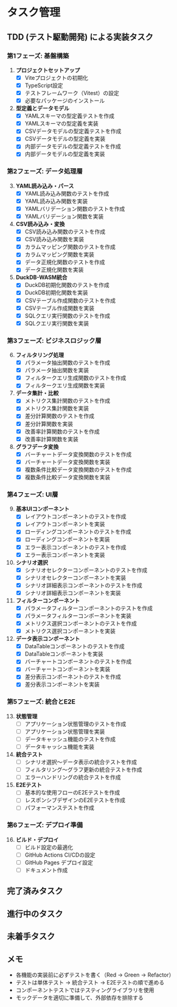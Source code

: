 # タスク管理

## TDD (テスト駆動開発) による実装タスク

### 第1フェーズ: 基盤構築
1. **プロジェクトセットアップ**
   - [x] Viteプロジェクトの初期化
   - [x] TypeScript設定
   - [x] テストフレームワーク（Vitest）の設定
   - [x] 必要なパッケージのインストール

2. **型定義とデータモデル**
   - [x] YAMLスキーマの型定義テストを作成
   - [x] YAMLスキーマの型定義を実装
   - [x] CSVデータモデルの型定義テストを作成
   - [x] CSVデータモデルの型定義を実装
   - [x] 内部データモデルの型定義テストを作成
   - [x] 内部データモデルの型定義を実装

### 第2フェーズ: データ処理層
3. **YAML読み込み・パース**
   - [x] YAML読み込み関数のテストを作成
   - [x] YAML読み込み関数を実装
   - [x] YAMLバリデーション関数のテストを作成
   - [x] YAMLバリデーション関数を実装

4. **CSV読み込み・変換**
   - [x] CSV読み込み関数のテストを作成
   - [x] CSV読み込み関数を実装
   - [x] カラムマッピング関数のテストを作成
   - [x] カラムマッピング関数を実装
   - [x] データ正規化関数のテストを作成
   - [x] データ正規化関数を実装

5. **DuckDB-WASM統合**
   - [x] DuckDB初期化関数のテストを作成
   - [x] DuckDB初期化関数を実装
   - [x] CSVテーブル作成関数のテストを作成
   - [x] CSVテーブル作成関数を実装
   - [x] SQLクエリ実行関数のテストを作成
   - [x] SQLクエリ実行関数を実装

### 第3フェーズ: ビジネスロジック層
6. **フィルタリング処理**
   - [x] パラメータ抽出関数のテストを作成
   - [x] パラメータ抽出関数を実装
   - [x] フィルタークエリ生成関数のテストを作成
   - [x] フィルタークエリ生成関数を実装

7. **データ集計・比較**
   - [x] メトリクス集計関数のテストを作成
   - [x] メトリクス集計関数を実装
   - [x] 差分計算関数のテストを作成
   - [x] 差分計算関数を実装
   - [x] 改善率計算関数のテストを作成
   - [x] 改善率計算関数を実装

8. **グラフデータ変換**
   - [x] バーチャートデータ変換関数のテストを作成
   - [x] バーチャートデータ変換関数を実装
   - [x] 複数条件比較データ変換関数のテストを作成
   - [x] 複数条件比較データ変換関数を実装

### 第4フェーズ: UI層
9. **基本UIコンポーネント**
   - [x] レイアウトコンポーネントのテストを作成
   - [x] レイアウトコンポーネントを実装
   - [x] ローディングコンポーネントのテストを作成
   - [x] ローディングコンポーネントを実装
   - [x] エラー表示コンポーネントのテストを作成
   - [x] エラー表示コンポーネントを実装

10. **シナリオ選択**
    - [x] シナリオセレクターコンポーネントのテストを作成
    - [x] シナリオセレクターコンポーネントを実装
    - [x] シナリオ詳細表示コンポーネントのテストを作成
    - [x] シナリオ詳細表示コンポーネントを実装

11. **フィルターコンポーネント**
    - [x] パラメータフィルターコンポーネントのテストを作成
    - [x] パラメータフィルターコンポーネントを実装
    - [x] メトリクス選択コンポーネントのテストを作成
    - [x] メトリクス選択コンポーネントを実装

12. **データ表示コンポーネント**
    - [x] DataTableコンポーネントのテストを作成
    - [x] DataTableコンポーネントを実装
    - [x] バーチャートコンポーネントのテストを作成
    - [x] バーチャートコンポーネントを実装
    - [x] 差分表示コンポーネントのテストを作成
    - [x] 差分表示コンポーネントを実装

### 第5フェーズ: 統合とE2E
13. **状態管理**
    - [ ] アプリケーション状態管理のテストを作成
    - [ ] アプリケーション状態管理を実装
    - [ ] データキャッシュ機能のテストを作成
    - [ ] データキャッシュ機能を実装

14. **統合テスト**
    - [ ] シナリオ選択〜データ表示の統合テストを作成
    - [ ] フィルタリング〜グラフ更新の統合テストを作成
    - [ ] エラーハンドリングの統合テストを作成

15. **E2Eテスト**
    - [ ] 基本的な使用フローのE2Eテストを作成
    - [ ] レスポンシブデザインのE2Eテストを作成
    - [ ] パフォーマンステストを作成

### 第6フェーズ: デプロイ準備
16. **ビルド・デプロイ**
    - [ ] ビルド設定の最適化
    - [ ] GitHub Actions CI/CDの設定
    - [ ] GitHub Pages デプロイ設定
    - [ ] ドキュメント作成

## 完了済みタスク

## 進行中のタスク

## 未着手タスク

## メモ
- 各機能の実装前に必ずテストを書く（Red → Green → Refactor）
- テストは単体テスト → 統合テスト → E2Eテストの順で進める
- コンポーネントテストではテスティングライブラリを使用
- モックデータを適切に準備して、外部依存を排除する